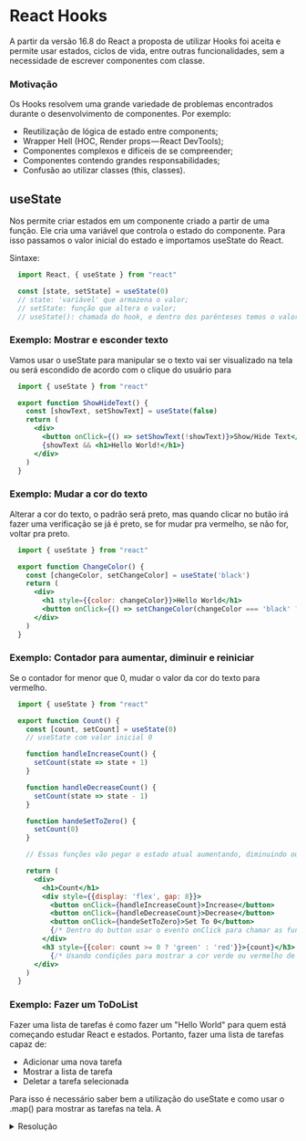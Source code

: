 # React Hooks

A partir da versão 16.8 do React a proposta de utilizar Hooks foi aceita e permite usar estados, ciclos de vida, entre outras funcionalidades, sem a necessidade de escrever componentes com classe.

### Motivação

Os Hooks resolvem uma grande variedade de problemas encontrados durante o desenvolvimento de componentes. Por exemplo:

* Reutilização de lógica de estado entre components;
* Wrapper Hell (HOC, Render props — React DevTools);
* Componentes complexos e difíceis de se compreender;
* Componentes contendo grandes responsabilidades;
* Confusão ao utilizar classes (this, classes).‍‍

## useState

Nos permite criar estados em um componente criado a partir de uma função. Ele cria uma variável que controla o estado do componente. Para isso passamos o valor inicial do estado e importamos useState do React.

Sintaxe:

```jsx
  import React, { useState } from "react"

  const [state, setState] = useState(0)
  // state: 'variável' que armazena o valor;
  // setState: função que altera o valor;
  // useState(): chamada do hook, e dentro dos parênteses temos o valor inicial.
```

### Exemplo: Mostrar e esconder texto

Vamos usar o useState para manipular se o texto vai ser visualizado na tela ou será escondido de acordo com o clique do usuário para

```jsx
  import { useState } from "react"

  export function ShowHideText() {
    const [showText, setShowText] = useState(false)
    return (
      <div>
        <button onClick={() => setShowText(!showText)}>Show/Hide Text</button>
        {showText && <h1>Hello World!</h1>}
      </div>
    )
  }
```

### Exemplo: Mudar a cor do texto

Alterar a cor do texto, o padrão será preto, mas quando clicar no butão irá fazer uma verificação se já é preto, se for mudar pra vermelho, se não for, voltar pra preto.

```jsx
  import { useState } from "react"

  export function ChangeColor() {
    const [changeColor, setChangeColor] = useState('black')
    return (
      <div>
        <h1 style={{color: changeColor}}>Hello World</h1>
        <button onClick={() => setChangeColor(changeColor === 'black' ? 'red' : 'black')}>Change Color</button>
      </div>
    )
  }
```

### Exemplo: Contador para aumentar, diminuir e reiniciar

Se o contador for menor que 0, mudar o valor da cor do texto para vermelho.

```jsx
  import { useState } from "react"

  export function Count() {
    const [count, setCount] = useState(0)
    // useState com valor inicial 0

    function handleIncreaseCount() {
      setCount(state => state + 1)
    }

    function handleDecreaseCount() {
      setCount(state => state - 1)
    }

    function handeSetToZero() {
      setCount(0)
    }

    // Essas funções vão pegar o estado atual aumentando, diminuindo ou resetando o count

    return (
      <div>
        <h1>Count</h1>
        <div style={{display: 'flex', gap: 8}}>
          <button onClick={handleIncreaseCount}>Increase</button>
          <button onClick={handleDecreaseCount}>Decrease</button>
          <button onClick={handeSetToZero}>Set To 0</button>
          {/* Dentro do button usar o evento onClick para chamar as funções */}
        </div>
        <h3 style={{color: count >= 0 ? 'green' : 'red'}}>{count}</h3>
          {/* Usando condições para mostrar a cor verde ou vermelho de acordo com o valor */}
      </div>
    )
  }
```

### Exemplo: Fazer um ToDoList

Fazer uma lista de tarefas é como fazer um "Hello World" para quem está começando estudar React e estados. Portanto, fazer uma lista de tarefas capaz de:

* Adicionar uma nova tarefa
* Mostrar a lista de tarefa
* Deletar a tarefa selecionada

Para isso é necessário saber bem a utilização do useState e como usar o .map() para mostrar as tarefas na tela. A

<details>
  <summary>Resolução</summary>
  
```jsx
  import { useState } from "react"

  export function App() {
    const [tasks, setTasks] = useState([]) // lista das tarefas
    const [newTask, setNewTask] = useState('') // onde vai armazenar os valores da nova tarefa no input

    function onChangeNewTask(e) {
      setNewTask(e.target.value) // pega os valores do input e coloca na função setNewTask
    }

    function handleNewTask() {
      const task = {
        id: tasks.length + 1,
        taskName: newTask
      }
      // criei uma constante auxiliar para armazenar os valores de id e o nome da tarefa, porque vamos precisar para deletar o id da tarefa correta
      setTasks([...tasks, task])
      // aqui usamos o spread operator para trazer todas tarefas + a task nova criada para seguir o principio da imutabilidade do react
    }

    function deleteTask(id) {
      setTasks(tasks.filter((task) => task.id !== id))
    }

    return (
      <div>
        <h1>ToDoList</h1>
        <div>
          <input type="text" onChange={onChangeNewTask} />
          <button onClick={handleNewTask}>Add Task</button>
        </div>
        <ul>
          {tasks.map((task) => {
            return (
              <li key={task.id}>{task.taskName}
                <button onClick={() => deleteTask(task.id)}>X</button>
              </li>
            )
          })}
        </ul>
      </div>
    )
  }
```

</details>